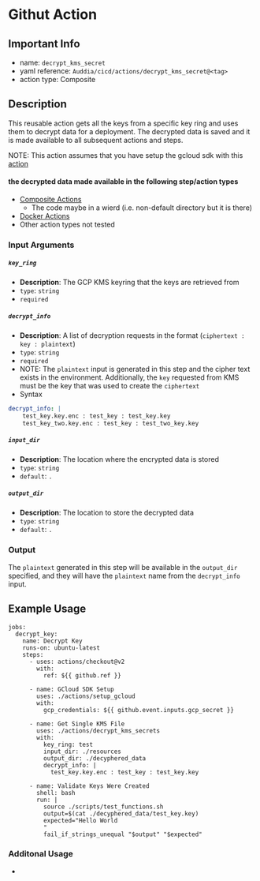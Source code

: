 # Githut Action

## Important Info
* name: `decrypt_kms_secret`
* yaml reference: `Auddia/cicd/actions/decrypt_kms_secret@<tag>`
* action type: Composite

## Description
This reusable action gets all the keys from a specific key ring and uses them to decrypt data for a deployment. The decrypted data
is saved and it is made available to all subsequent actions and steps.

NOTE: This action assumes that you have setup the gcloud sdk with this [action](../setup_gcloud/README.md) 

#### the decrypted data made available in the following step/action types
* [Composite Actions](https://docs.github.com/en/actions/creating-actions/creating-a-composite-action) 
  * The code maybe in a wierd (i.e. non-default directory but it is there)
* [Docker Actions](https://docs.github.com/en/actions/creating-actions/creating-a-docker-container-action)
* Other action types not tested

### Input Arguments

##### `key_ring`
* **Description**: The GCP KMS keyring that the keys are retrieved from
* `type`: `string`
* `required`


##### `decrypt_info`
* **Description**: A list of decryption requests in the format (`ciphertext : key : plaintext`)
* `type`: `string`
* `required`
* NOTE: The `plaintext` input is generated in this step and the cipher text exists in the environment. Additionally, the `key` requested from KMS must be the key that was used to create the `ciphertext`
* Syntax
```yaml
decrypt_info: |
    test_key.key.enc : test_key : test_key.key
    test_key_two.key.enc : test_key : test_two_key.key
```

##### `input_dir`
* **Description**: The location where the encrypted data is stored
* `type`: `string`
* `default`: `.`

##### `output_dir`
* **Description**: The location to store the decrypted data
* `type`: `string`
* `default`: `.`


### Output
The `plaintext` generated in this step will be available in the `output_dir` specified, and they will have the `plaintext` name from the `decrypt_info` input.

## Example Usage

```
jobs:
  decrypt_key:
    name: Decrypt Key
    runs-on: ubuntu-latest
    steps:
      - uses: actions/checkout@v2
        with:
          ref: ${{ github.ref }}

      - name: GCloud SDK Setup
        uses: ./actions/setup_gcloud
        with:
          gcp_credentials: ${{ github.event.inputs.gcp_secret }}

      - name: Get Single KMS File
        uses: ./actions/decrypt_kms_secrets
        with:
          key_ring: test
          input_dir: ./resources
          output_dir: ./decyphered_data
          decrypt_info: |
            test_key.key.enc : test_key : test_key.key

      - name: Validate Keys Were Created
        shell: bash
        run: |
          source ./scripts/test_functions.sh
          output=$(cat ./decyphered_data/test_key.key)
          expected="Hello World
          "
          fail_if_strings_unequal "$output" "$expected"
```

### Additonal Usage
* 